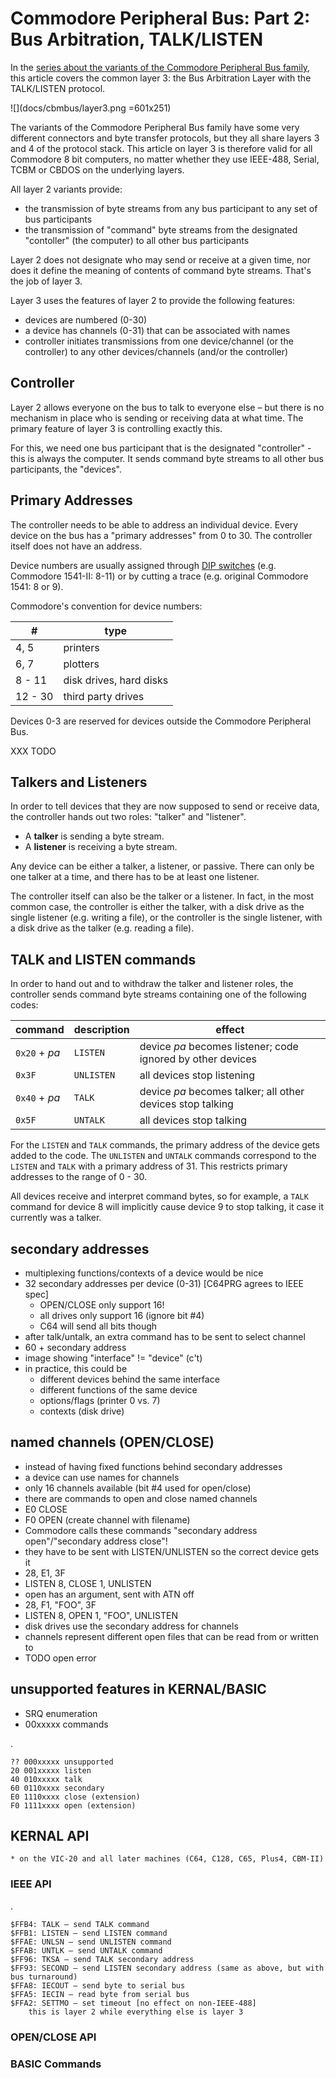 # Commodore Peripheral Bus: Part 2: Bus Arbitration, TALK/LISTEN

In the [series about the variants of the Commodore Peripheral Bus family](https://www.pagetable.com/?p=1018), this article covers the common layer 3: the Bus Arbitration Layer with the TALK/LISTEN protocol.

![](docs/cbmbus/layer3.png =601x251)

The variants of the Commodore Peripheral Bus family have some very different connectors and byte transfer protocols, but they all share layers 3 and 4 of the protocol stack. This article on layer 3 is therefore valid for all Commodore 8 bit computers, no matter whether they use IEEE-488, Serial, TCBM or CBDOS on the underlying layers.

All layer 2 variants provide:

* the transmission of byte streams from any bus participant to any set of bus participants
* the transmission of "command" byte streams from the designated "contoller" (the computer) to all other bus participants

Layer 2 does not designate who may send or receive at a given time, nor does it define the meaning of contents of command byte streams. That's the job of layer 3.

Layer 3 uses the features of layer 2 to provide the following features:

* devices are numbered (0-30)
* a device has channels (0-31) that can be associated with names
* controller initiates transmissions from one device/channel (or the controller) to any other devices/channels (and/or the controller)

## Controller 

Layer 2 allows everyone on the bus to talk to everyone else – but there is no mechanism in place who is sending or receiving data at what time. The primary feature of layer 3 is controlling exactly this.

For this, we need one bus participant that is the designated "controller" - this is always the computer. It sends command byte streams to all other bus participants, the "devices".

## Primary Addresses 

The controller needs to be able to address an individual device. Every device on the bus has a "primary addresses" from 0 to 30. The controller itself does not have an address.

Device numbers are usually assigned through [DIP switches](https://en.wikipedia.org/wiki/DIP_switch) (e.g. Commodore 1541-II: 8-11) or by cutting a trace (e.g. original Commodore 1541: 8 or 9).

Commodore's convention for device numbers:

|#        | type                    |
|---------|-------------------------|
| 4, 5    | printers                |
| 6, 7    | plotters                |
| 8 - 11  | disk drives, hard disks |
| 12 - 30 | third party drives      |

<!--
1541 can be device #30:
	o=8:n=30:oP15,o,15:pR15,"m-w";cH(119);cH(0);cH(2);cH(n+32)+cH(n+64):clO15
	load"$",30
or #4:
	o=8:n=4:oP15,o,15:pR15,"m-w";cH(119);cH(0);cH(2);cH(n+32)+cH(n+64):clO15
	load"$",4
-->

Devices 0-3 are reserved for devices outside the Commodore Peripheral Bus. 

XXX TODO

## Talkers and Listeners

In order to tell devices that they are now supposed to send or receive data, the controller hands out two roles: "talker" and "listener".

* A **talker** is sending a byte stream.
* A **listener** is receiving a byte stream.

Any device can be either a talker, a listener, or passive. There can only be one talker at a time, and there has to be at least one listener.

The controller itself can also be the talker or a listener. In fact, in the most common case, the controller is either the talker, with a disk drive as the single listener (e.g. writing a file), or the controller is the single listener, with a disk drive as the talker (e.g. reading a file).

## TALK and LISTEN commands

In order to hand out and to withdraw the talker and listener roles, the controller sends command byte streams containing one of the following codes:

| command       | description   | effect |
|---------------|---------------|--------|
| `0x20` + _pa_ | `LISTEN`      | device _pa_ becomes listener; code ignored by other devices |
| `0x3F`        | `UNLISTEN`    | all devices stop listening  |
| `0x40` + _pa_ | `TALK`        | device _pa_ becomes talker; all other devices stop talking |
| `0x5F`        | `UNTALK`      | all devices stop talking |

For the `LISTEN` and `TALK` commands, the primary address of the device gets added to the code. The `UNLISTEN` and `UNTALK` commands correspond to the `LISTEN` and `TALK` with a primary address of 31.  This restricts primary addresses to the range of 0 - 30.

All devices receive and interpret command bytes, so for example, a `TALK` command for device 8 will implicitly cause device 9 to stop talking, it case it currently was a talker.

## secondary addresses
* multiplexing functions/contexts of a device would be nice
* 32 secondary addresses per device (0-31) [C64PRG agrees to IEEE spec]
	* OPEN/CLOSE only support 16!
	* all drives only support 16 (ignore bit #4)
	* C64 will send all bits though
* after talk/untalk, an extra command has to be sent to select channel
* 60 + secondary address
* image showing "interface" != "device" (c't)
* in practice, this could be
	* different devices behind the same interface
	* different functions of the same device
	* options/flags (printer 0 vs. 7)
	* contexts (disk drive)

## named channels (OPEN/CLOSE)
* instead of having fixed functions behind secondary addresses
* a device can use names for channels
* only 16 channels available (bit #4 used for open/close)
* there are commands to open and close named channels
* E0 CLOSE
* F0 OPEN (create channel with filename)
* Commodore calls these commands "secondary address open"/"secondary address close"!
* they have to be sent with LISTEN/UNLISTEN so the correct device gets it
* 28, E1, 3F
* LISTEN 8, CLOSE 1, UNLISTEN
* open has an argument, sent with ATN off
* 28, F1, "FOO", 3F
* LISTEN 8, OPEN 1, "FOO", UNLISTEN
* disk drives use the secondary address for channels
* channels represent different open files that can be read from or written to
* TODO open error

## unsupported features in KERNAL/BASIC
* SRQ enumeration
* 00xxxxx commands

.

	?? 000xxxxx unsupported
	20 001xxxxx listen
	40 010xxxxx talk
	60 0110xxxx secondary
	E0 1110xxxx close (extension)
	F0 1111xxxx open (extension)

## KERNAL API
	* on the VIC-20 and all later machines (C64, C128, C65, Plus4, CBM-II)

### IEEE API
.

	$FFB4: TALK – send TALK command
	$FFB1: LISTEN – send LISTEN command
	$FFAE: UNLSN – send UNLISTEN command
	$FFAB: UNTLK – send UNTALK command
	$FF96: TKSA – send TALK secondary address
	$FF93: SECOND – send LISTEN secondary address (same as above, but with bus turnaround)
	$FFA8: IECOUT – send byte to serial bus
	$FFA5: IECIN – read byte from serial bus
	$FFA2: SETTMO – set timeout [no effect on non-IEEE-488]
		this is layer 2 while everything else is layer 3

### OPEN/CLOSE API

### BASIC Commands